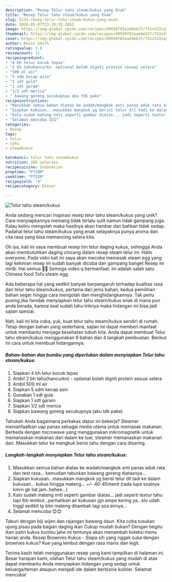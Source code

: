 ```yaml
---
description: "Resep Telur tahu steam/kukus yang Enak"
title: "Resep Telur tahu steam/kukus yang Enak"
slug: 5132-resep-telur-tahu-steam-kukus-yang-enak
date: 2020-05-07T23:28:35.285Z
image: https://img-global.cpcdn.com/recipes/d9930f83aaddeb37/751x532cq70/telur-tahu-steamkukus-foto-resep-utama.jpg
thumbnail: https://img-global.cpcdn.com/recipes/d9930f83aaddeb37/751x532cq70/telur-tahu-steamkukus-foto-resep-utama.jpg
cover: https://img-global.cpcdn.com/recipes/d9930f83aaddeb37/751x532cq70/telur-tahu-steamkukus-foto-resep-utama.jpg
author: Kevin Smith
ratingvalue: 3.9
reviewcount: 11
recipeingredient:
- "4 bh telur kocok lepas"
- "2 bh tahuhancurkn  optional boleh dignti protein sesuai selera"
- "500 ml air"
- "5 sdm kecap asin"
- "1 sdt gula"
- "1 sdt garam"
- "1/2 sdt merica"
- " bawang goreng secukupnya aku tdk pake"
recipeinstructions:
- "Masukkan semua bahan diatas ke wadah/mangkok anti panas aduk rata dan test rasa... kemudian taburkan bawang goreng diatasnya..."
- "Siapkan kukusan...masukkan mangkok yg berisi telur dll tadi ke dalam kukusan... kukus hingga mateng... +/- 40-45menit (rada lupa soalnya kmrn gk liat jam..hehee...)"
- "Kalo sudah mateng nnti seperti gambar diatas... jadi seperti textur tahu tapi lbh lembut...perhatikan air kukusan jgn ampe kering ya...klo udah tnggl sedikit tp blm mateng ditambah lagi aza airnya..."
- "Selamat mencoba 😊😊"
categories:
- Resep
tags:
- telur
- tahu
- steamkukus

katakunci: telur tahu steamkukus 
nutrition: 266 calories
recipecuisine: Indonesian
preptime: "PT20M"
cooktime: "PT52M"
recipeyield: "4"
recipecategory: Dinner

---
```



![Telur tahu steam/kukus](https://img-global.cpcdn.com/recipes/d9930f83aaddeb37/751x532cq70/telur-tahu-steamkukus-foto-resep-utama.jpg)

Anda sedang mencari inspirasi resep telur tahu steam/kukus yang unik? Cara menyiapkannya memang tidak terlalu sulit namun tidak gampang juga. Kalau keliru mengolah maka hasilnya akan hambar dan bahkan tidak sedap. Padahal telur tahu steam/kukus yang enak selayaknya punya aroma dan cita rasa yang bisa memancing selera kita.

Oh iya, kali ini saya membuat resep tim telur daging kukus, sehingga Anda akan membutuhkan daging cincang dalam resep steam telur ini. Hallo everyone, Pada vidio kali ini saya akan mecoba memasak steam egg yang lagi kekinian resep ini sudah banyak dicoba dan gampang banget Resep ini mirib. Hai semua 👋👋 Semoga video q bermanfaat. ini adalah salah satu Chinese food Tofu steam egg.

Ada beberapa hal yang sedikit banyak berpengaruh terhadap kualitas rasa dari telur tahu steam/kukus, pertama dari jenis bahan, kedua pemilihan bahan segar hingga cara mengolah dan menghidangkannya. Tak perlu pusing jika hendak menyiapkan telur tahu steam/kukus enak di mana pun anda berada, karena asal sudah tahu triknya maka hidangan ini bisa jadi sajian spesial.


Nah, kali ini kita coba, yuk, buat telur tahu steam/kukus sendiri di rumah. Tetap dengan bahan yang sederhana, sajian ini dapat memberi manfaat untuk membantu menjaga kesehatan tubuh kita. Anda dapat membuat Telur tahu steam/kukus menggunakan 8 bahan dan 4 langkah pembuatan. Berikut ini cara untuk membuat hidangannya.

<!--inarticleads1-->

##### Bahan-bahan dan bumbu yang diperlukan dalam menyiapkan Telur tahu steam/kukus:

1. Siapkan 4 bh telur kocok lepas
1. Ambil 2 bh tahu(hancurkn) - optional boleh dignti protein sesuai selera
1. Ambil 500 ml air
1. Siapkan 5 sdm kecap asin
1. Gunakan 1 sdt gula
1. Siapkan 1 sdt garam
1. Siapkan 1/2 sdt merica
1. Siapkan  bawang goreng secukupnya (aku tdk pake)


Tahukah Anda bagaimana perkakas dapur ini bekerja? Steamer memanfaatkan uap panas sebagai media utama untuk memasak makanan. Berbeda dengan microwave yang menggunakan mikromagnetik untuk memanaskan makanan dari dalam ke luar, steamer memanaskan makanan dari. Masukkan telur ke mangkuk berisi tahu dengan cara disaring. 

<!--inarticleads2-->

##### Langkah-langkah menyiapkan Telur tahu steam/kukus:

1. Masukkan semua bahan diatas ke wadah/mangkok anti panas aduk rata dan test rasa... kemudian taburkan bawang goreng diatasnya...
1. Siapkan kukusan...masukkan mangkok yg berisi telur dll tadi ke dalam kukusan... kukus hingga mateng... +/- 40-45menit (rada lupa soalnya kmrn gk liat jam..hehee...)
1. Kalo sudah mateng nnti seperti gambar diatas... jadi seperti textur tahu tapi lbh lembut...perhatikan air kukusan jgn ampe kering ya...klo udah tnggl sedikit tp blm mateng ditambah lagi aza airnya...
1. Selamat mencoba 😊😊


Taburi dengan biji wijen dan rajangan bawang daun. Kita coba tusukan ujung pisau pada bagian daging ikan Cukup mudah bukan? Dengan begitu ikan patin kukus bumbu jahe ini tentunya akan menambah koleksi menu harian anda. Resep Brownies Kukus - Siapa sih yang nggak suka dengan brownies kukus? Kue yang lembut dengan rasa manis dan legit. 

Terima kasih telah menggunakan resep yang kami tampilkan di halaman ini. Besar harapan kami, olahan Telur tahu steam/kukus yang mudah di atas dapat membantu Anda menyiapkan hidangan yang sedap untuk keluarga/teman ataupun menjadi ide dalam berbisnis kuliner. Selamat mencoba!
